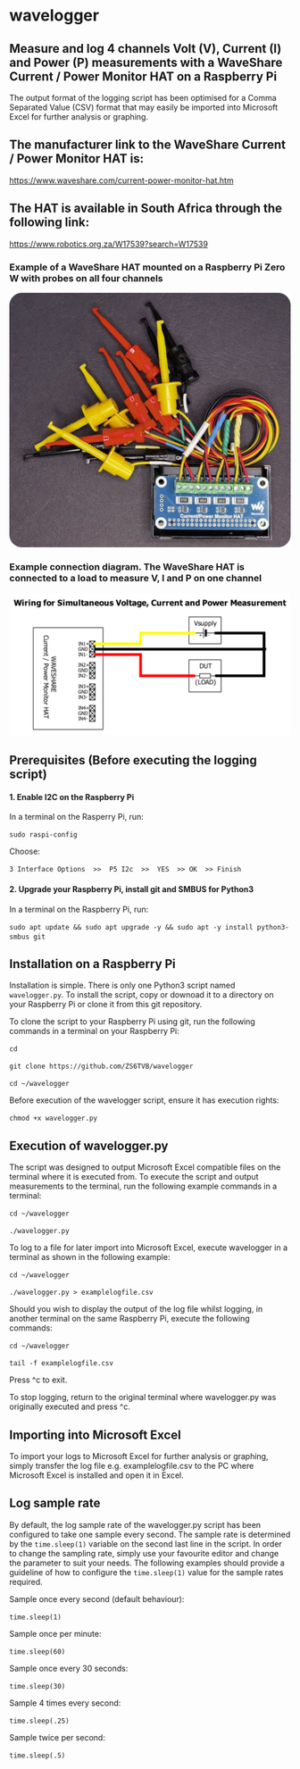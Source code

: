 # wavelogger
## Measure and log 4 channels Volt (V), Current (I) and Power (P) measurements with a WaveShare Current / Power Monitor HAT on a Raspberry Pi
The output format of the logging script has been optimised for a Comma Separated Value (CSV) format that may easily be imported into Microsoft Excel for further analysis or graphing.
## The manufacturer link to the WaveShare Current / Power Monitor HAT is:
https://www.waveshare.com/current-power-monitor-hat.htm
## The HAT is available in South Africa through the following link:
https://www.robotics.org.za/W17539?search=W17539
### Example of a WaveShare HAT mounted on a Raspberry Pi Zero W with probes on all four channels
![WaveShare HAT on Raspberry Pi Zero W with probes connected](https://github.com/ZS6TVB/wavelogger/blob/main/img/waveshare_hat_pizerow.png)
### Example connection diagram. The WaveShare HAT is connected to a load to measure V, I and P on one channel
![Wiring Diagram - Connection on one channel](https://github.com/ZS6TVB/wavelogger/blob/main/img/waveshare_wiring_diagram.png)


## Prerequisites (Before executing the logging script)
#### 1. Enable I2C on the Raspberry Pi

In a terminal on the Rasperry Pi, run:

`sudo raspi-config`

Choose: 

`3 Interface Options  >>  P5 I2c  >>  YES  >> OK  >> Finish`


#### 2. Upgrade your Raspberry Pi, install git and SMBUS for Python3

In a terminal on the Raspberry Pi, run:

`sudo apt update && sudo apt upgrade -y && sudo apt -y install python3-smbus git`

## Installation on a Raspberry Pi
Installation is simple.  There is only one Python3 script named `wavelogger.py`.  To install the script, copy or downoad it to a directory on your Raspberry Pi or clone it from this git repository.

To clone the script to your Raspberry Pi using git, run the following commands in a terminal on your Raspberry Pi:

`cd`

`git clone https://github.com/ZS6TVB/wavelogger`

`cd ~/wavelogger`

Before execution of the wavelogger script, ensure it has execution rights:

`chmod +x wavelogger.py`

## Execution of wavelogger.py
The script was designed to output Microsoft Excel compatible files on the terminal where it is executed from.  To execute the script and output measurements to the terminal, run the following example commands in a terminal: 

`cd ~/wavelogger`

`./wavelogger.py`

To log to a file for later import into Microsoft Excel, execute wavelogger in a terminal as shown in the following example:

`cd ~/wavelogger`

`./wavelogger.py > examplelogfile.csv`

Should you wish to display the output of the log file whilst logging, in another terminal on the same Raspberry Pi, execute the following commands:

`cd ~/wavelogger`

`tail -f examplelogfile.csv`

Press ^c to exit.

To stop logging, return to the original terminal where wavelogger.py was originally executed and press ^c.

## Importing into Microsoft Excel
To import your logs to Microsoft Excel for further analysis or graphing, simply transfer the log file e.g. examplelogfile.csv to the PC where Microsoft Excel is installed and open it in Excel.

## Log sample rate
By default, the log sample rate of the wavelogger.py script has been configured to take one sample every second.  The sample rate is determined by the `time.sleep(1)` variable on the second last line in the script.  In order to change the sampling rate, simply use your favourite editor and change the parameter to suit your needs.  The following examples should provide a guideline of how to configure the `time.sleep(1)` value for the sample rates required.


Sample once every second (default behaviour):

`time.sleep(1)`


Sample once per minute:

`time.sleep(60)`


Sample once every 30 seconds:

`time.sleep(30)`


Sample 4 times every second:

`time.sleep(.25)`


Sample twice per second:

`time.sleep(.5)`



